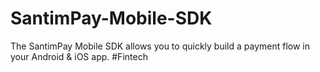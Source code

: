 # SantimPay-Mobile-SDK
The SantimPay Mobile SDK allows you to quickly build a payment flow in your Android &amp; iOS app.
#Fintech
